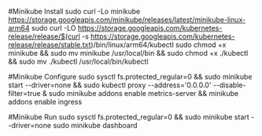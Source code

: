 #Minikube Install
sudo curl -Lo minikube https://storage.googleapis.com/minikube/releases/latest/minikube-linux-arm64
sudo curl -LO https://storage.googleapis.com/kubernetes-release/release/$(curl -s https://storage.googleapis.com/kubernetes-release/release/stable.txt)/bin/linux/arm64/kubectl
sudo chmod +x minikube && sudo mv minikube /usr/local/bin && sudo chmod +x ./kubectl && sudo mv ./kubectl /usr/local/bin/kubectl

#Minikube Configure
sudo sysctl fs.protected_regular=0 && sudo minikube start --driver=none && sudo kubectl proxy --address='0.0.0.0' --disable-filter=true &
sudo minikube addons enable metrics-server && minikube addons enable ingress

#Minikube Run
sudo sysctl fs.protected_regular=0 && sudo minikube start --driver=none
sudo minikube dashboard


